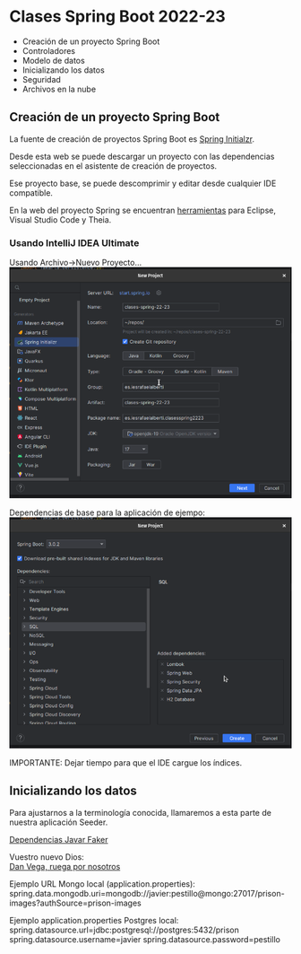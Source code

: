 # Clases Spring Boot 2022-23

- Creación de un proyecto Spring Boot
- Controladores
- Modelo de datos
- Inicializando los datos
- Seguridad
- Archivos en la nube

## Creación de un proyecto Spring Boot

La fuente de creación de proyectos Spring Boot es [Spring Initialzr](https://start.spring.io/).

Desde esta web se puede descargar un proyecto con las dependencias seleccionadas en el asistente de creación de proyectos.

Ese proyecto base, se puede descomprimir y editar desde cualquier IDE compatible.

En la web del proyecto Spring se encuentran [herramientas](https://spring.io/tools) para Eclipse, Visual Studio Code y Theia.
### Usando IntelliJ IDEA Ultimate
Usando Archivo->Nuevo Proyecto...
![](docs/images/Captura%20desde%202023-01-24%2012-56-20.png)

Dependencias de base para la aplicación de ejempo:
![](docs/images/Captura%20desde%202023-01-24%2012-58-44.png)

IMPORTANTE: Dejar tiempo para que el IDE cargue los índices.



## Inicializando los datos
Para ajustarnos a la terminología conocida, llamaremos a esta parte de nuestra aplicación Seeder.


[Dependencias Javar Faker](https://mvnrepository.com/artifact/com.github.javafaker/javafaker/1.0.2)

Vuestro nuevo Dios:  
[Dan Vega, ruega por nosotros](https://www.danvega.dev/blog/2022/09/06/spring-security-jwt/)

Ejemplo URL Mongo local (application.properties):
spring.data.mongodb.uri=mongodb://javier:pestillo@mongo:27017/prison-images?authSource=prison-images

Ejemplo application.properties Postgres local:
spring.datasource.url=jdbc:postgresql://postgres:5432/prison
spring.datasource.username=javier
spring.datasource.password=pestillo
